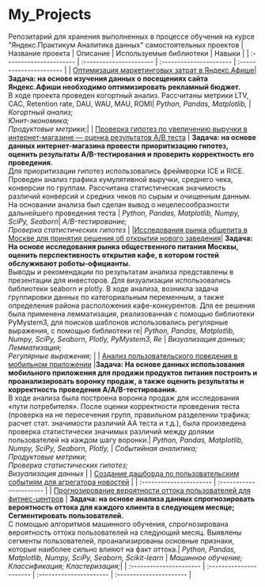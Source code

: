 # My_Projects
Репозитарий для хранения выполненных в процессе обучения на курсе "Яндекс.Практикум Аналитика данных" самостоятельных проектов
| Название проекта | Описание | Используемые библиотеки | Навыки |
| :---------------------- | :---------------------- | :---------------------- | :---------------------- |
| [Оптимизация маркетинговых затрат в Яндекс.Афише](https://github.com/DmitriKuzyakin/My_Projects/tree/main/%D0%90%D0%BD%D0%B0%D0%BB%D0%B8%D0%B7%20%D0%B1%D0%B8%D0%B7%D0%BD%D0%B5%D1%81%20%D0%BF%D0%BE%D0%BA%D0%B0%D0%B7%D0%B0%D1%82%D0%B5%D0%BB%D0%B5%D0%B9)| **Задача: на основе изучения данных о посещениях сайта Яндекс.Афиши необходимо оптимизировать рекламный бюджет.**<br>  В ходе проекта проведен когортный анализ. Рассчитаны метрики LTV, CAC, Retention rate, DAU, WAU, MAU, ROMI| *Python,* *Pandas,* *Matplotlib,* | *Когортный анализ;* <br>  *Юнит-экономика;* <br> *Продуктовые метрики;*|
| [Проверка гипотез по увеличению выручки в интернет-магазине — оценка результатов A/B теста](https://github.com/DmitriKuzyakin/My_Projects/tree/main/AB%20test) | **Задача: на основе данных интернет-магазина провести приоритизацию гипотез, оценить результаты A/B-тестирования и проверить корректность его проведения.** <br>Для приоритизации гипотез использовались фреймворки ICE и RICE. Проведен анализ графика кумулятивной выручки, среднего чека, конверсии по группам. Рассчитана статистическая значимость различий конверсий и средних чеков по сырым и очищенным данным. На основании анализа был сделан вывод о нецелесообразности дальнейшего проведения теста | *Python,* *Pandas,* *Matplotlib,* *Numpy,* *SciPy,* *Seaborn*| *A/B-тестирование;* <br>*Проверка статистических гипотез* |
|[Исследования рынка общепита в Москве для принятия решения об открытии нового заведения](https://github.com/DmitriKuzyakin/My_Projects/tree/main/%D0%A0%D1%8B%D0%BD%D0%BE%D0%BA%20%D0%BE%D0%B1%D1%89%D0%B5%D0%BF%D0%B8%D1%82%D0%B0%20%D0%9C%D0%BE%D1%81%D0%BA%D0%B2%D1%8B)| **Задача: На основе исследования рынка общественного питания Москвы, оценить перспективность открытия кафе, в котором гостей обслуживают роботы-официанты.**  <br> Выводы и рекомендации по результатам анализа представлены в презентации для инвесторов. Для визуализации использовались библиотеки seaborn и plotly. В ходе анализа, возникла задача группировки данных по категориальным переменным, а также определения района расположения кафе-конкурентов. Для ее решения была применена лемматизация, реализованная с помощью библиотеки PyMystem3, для поисков шаблонов использовались регулярные выражения, с помощью библиотеки re| *Python,* *Pandas,* *Matplotlib,* *Numpy,* *SciPy,* *Seaborn,* *Plotly,* *PyMystem3*, *Re* | *Визуализация данных;* <br>*Лемматизация;* <br>*Регулярные выражения;* |
| [Анализ пользовательского поведения в мобильном приложении](https://github.com/DmitriKuzyakin/My_Projects/tree/main/AAB%20test) |**Задача: На основе данных использования мобильного приложения для продажи продуктов питания построить и проанализировать воронку продаж, а также оценить результаты и корректность проведения A/A/B-тестирования.**<br> В ходе анализа была построена воронка продаж для исследования «пути потребителя». После оценки корректности проведения теста (проверка на не пересечения групп, правильном разделении трафика; расчет стат. значимости различий АА теста и т.д.), была произведена проверка статистически значимых различий между долями пользователей на каждом шагу воронки.|  *Python,* *Pandas,* *Matplotlib,* *Numpy,* *SciPy,* *Seaborn,* *Plotly,* | *Cобытийная аналитика;* <br>*Продуктовые метрики;* <br>*Проверка статистических гипотез;* <br>*Визуализация данных* |
| [Создание дашборда по пользовательским событиям для агрегатора новостей](https://github.com/DmitriKuzyakin/My_Projects/tree/main/%D0%AF%D0%9F%20%D0%90%D0%B2%D1%82%D0%BE%D0%BC%D0%B0%D1%82%D0%B8%D0%B7%D0%B0%D1%86%D0%B8%D1%8F) |  | :---------------------- | :---------------------- |
| [Прогнозирование вероятности оттока пользователей для фитнес-центров](https://github.com/DmitriKuzyakin/My_Projects/tree/main/Churn_Fitness) | **Задача: на основе анализа данных спрогнозировать вероятность оттока для каждого клиента в следующем месяце; Сегментировать пользователей.** <br> С помощью алгоритмов машинного обучения, спрогнозирована вероятность оттока пользователей на следующий месяц. Выявлены сегменты пользователей, проанализированы основные признаки, которые наиболее сильно влияют на факт оттока.| *Python,* *Pandas,* *Matplotlib,* *Numpy,* *SciPy,* *Seaborn,* *Scikit-learn* | *Машинное обучение;* *Классификация;* *Кластеризация;*|
| :---------------------- | :---------------------- | :---------------------- | :---------------------- |
